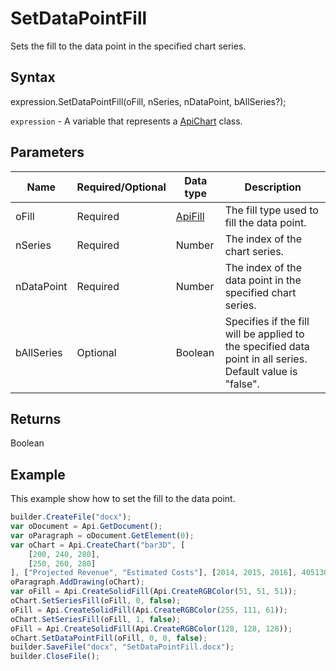 # SetDataPointFill

Sets the fill to the data point in the specified chart series.

## Syntax

expression.SetDataPointFill(oFill, nSeries, nDataPoint, bAllSeries?);

`expression` - A variable that represents a [ApiChart](../ApiChart.md) class.

## Parameters

| **Name** | **Required/Optional** | **Data type** | **Description** |
| ------------- | ------------- | ------------- | ------------- |
| oFill | Required | [ApiFill](../../ApiFill/ApiFill.md) | The fill type used to fill the data point. |
| nSeries | Required | Number | The index of the chart series. |
| nDataPoint | Required | Number | The index of the data point in the specified chart series. |
| bAllSeries | Optional | Boolean | Specifies if the fill will be applied to the specified data point in all series. Default value is "false". |

## Returns

Boolean

## Example

This example show how to set the fill to the data point.

```javascript
builder.CreateFile("docx");
var oDocument = Api.GetDocument();
var oParagraph = oDocument.GetElement(0);
var oChart = Api.CreateChart("bar3D", [
	[200, 240, 280],
	[250, 260, 280]
], ["Projected Revenue", "Estimated Costs"], [2014, 2015, 2016], 4051300, 2347595, 24);
oParagraph.AddDrawing(oChart);
var oFill = Api.CreateSolidFill(Api.CreateRGBColor(51, 51, 51));
oChart.SetSeriesFill(oFill, 0, false);
oFill = Api.CreateSolidFill(Api.CreateRGBColor(255, 111, 61));
oChart.SetSeriesFill(oFill, 1, false);
oFill = Api.CreateSolidFill(Api.CreateRGBColor(128, 128, 128));
oChart.SetDataPointFill(oFill, 0, 0, false);
builder.SaveFile("docx", "SetDataPointFill.docx");
builder.CloseFile();
```